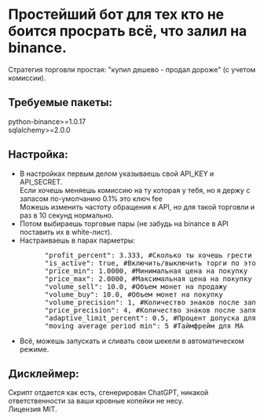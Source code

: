 <h1>Простейший бот для тех кто не боится просрать всё, что залил на binance.</h1>
Стратегия торговли простая: "купил дешево - продал дороже" (с учетом комиссии).

<h2>Требуемые пакеты:</h2>
python-binance>=1.0.17<br>
sqlalchemy>=2.0.0
<h2>Настройка:</h2>
<ul>
<li>В настройках первым делом указываешь свой API_KEY и API_SECRET.
  <br>Если хочешь меняешь комиссию на ту которая у тебя, но я держу с запасом по-умолчанию 0.1% это ключ fee
  <br>Можешь изменить частоту обращения к API, но для такой торговли и раз в 10 секунд нормально.
</li>
<li>Потом выбираешь торговые пары (не забудь на binance в API поставить их в white-лист).</li>
<li>Настраиваешь в парах парметры:
<pre>
      "profit_percent": 3.333, #Сколько ты хочешь грести профита с каждой сделки
      "is_active": true, #Включить/выключить торги по этой паре
      "price_min": 1.0000, #Минимальная цена на покупку
      "price_max": 2.0000, #Максимальная цена на покупку
      "volume_sell": 10.0, #Объем монет на продажу
      "volume_buy": 10.0, #Объем монет на покупку
      "volume_precision": 1, #Количество знаков после запятой для МОНЕТЫ в торговой паре
      "price_precision": 4, #Количество знаков после запятой для ВАЛЮТЫ в торговой паре
      "adaptive_limit_percent": 0.5, #Процент допуска для выставления цены на покупку ниже рынка
      "moving_average_period_min": 5 #Таймфрейм для MA
</pre>
</li>
<li>Всё, можешь запускать и сливать свои шекели в автоматическом режиме.</li>
</ul>
<h2>Дисклеймер:</h2>
Скрипт отдается как есть, сгенерирован ChatGPT, никакой ответственности за ваши кровные копейки не несу.<br>
Лицензия MIT.

